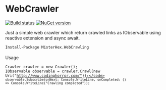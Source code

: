 WebCrawler
=====================

[![Build status](https://ci.appveyor.com/api/projects/status/2wjwe5e2ug5siarr?svg=true)](https://ci.appveyor.com/project/Misterhex/webcrawler)
[![NuGet version](https://badge.fury.io/nu/Misterhex.WebCrawling.svg)](https://badge.fury.io/nu/Misterhex.WebCrawling)

Just a simple web crawler which return crawled links as IObservable<Uri> using reactive extension and async await.

<code>Install-Package MisterHex.WebCrawling</code>
<br /> 
<br /> 
Usage
<br /> 

<code>Crawler crawler = new Crawler();</code><br/>
<code>IObservable<Uri> observable = crawler.Crawl(new Uri("http://www.codinghorror.com/"));</code>
<code>observable.Subscribe(onNext: Console.WriteLine, onCompleted: () => Console.WriteLine("Crawling completed"));</code>

